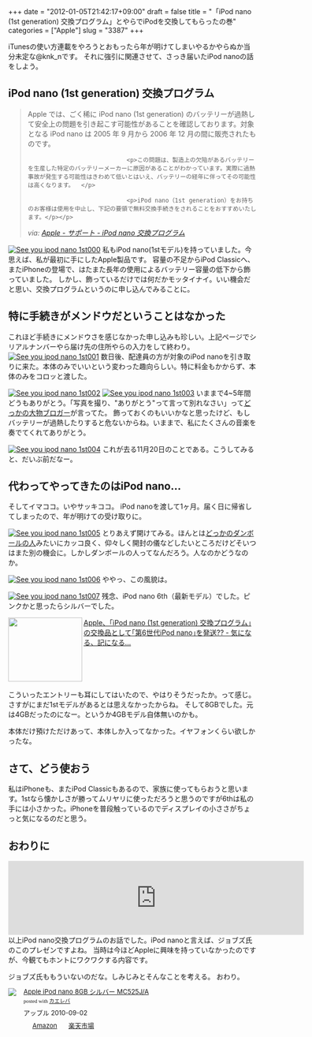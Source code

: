 +++
date = "2012-01-05T21:42:17+09:00"
draft = false
title = "「iPod nano (1st generation) 交換プログラム」とやらでiPodを交換してもらったの巻"
categories = ["Apple"]
slug = "3387"
+++


iTunesの使い方連載をやろうとおもったら年が明けてしまいやるかやらぬか当分未定な@knk_nです。
それに強引に関連させて、さっき届いたiPod nanoの話をしよう。<!--more--><h2>iPod nano (1st generation) 交換プログラム</h2>

<blockquote cite="http://www.apple.com/jp/support/ipodnano_replacement/" title="Apple - サポート - iPod nano 交換プログラム">
<p><p>Apple では、ごく稀に iPod nano (1st generation) のバッテリーが過熱して安全上の問題を引き起こす可能性があることを確認しております。対象となる iPod nano は 2005 年 9 月から 2006 年 12 月の間に販売されたものです。</p>
								
								<p>この問題は、製造上の欠陥があるバッテリーを生産した特定のバッテリーメーカーに原因があることがわかっています。実際に過熱事故が発生する可能性はきわめて低いとはいえ、バッテリーの経年に伴ってその可能性は高くなります。  </p>
								
								<p>iPod nano（1st generation）をお持ちのお客様は使用を中止し、下記の要領で無料交換手続きをされることをおすすめいたします。</p></p>
<cite>via: <a href="http://www.apple.com/jp/support/ipodnano_replacement/" target="_blank">Apple - サポート - iPod nano 交換プログラム</a></cite>
</blockquote>
<a href="http://knk-n.com.s3-website-ap-northeast-1.amazonaws.com/images/2012/01/see_you_ipod-nano-1st000.png" title="See you ipod nano 1st000"><img src="http://knk-n.com.s3-website-ap-northeast-1.amazonaws.com/images/2012/01/see_you_ipod-nano-1st000.png" alt="See you ipod nano 1st000" title="see_you_ipod-nano-1st000.png" /></a>
私もiPod nano(1stモデル)を持っていました。今思えば、私が最初に手にしたApple製品です。
容量の不足からiPod Classicへ、またiPhoneの登場で、はたまた長年の使用によるバッテリー容量の低下から飾っていました。
しかし、飾っているだけでは何だかモッタイナイ。いい機会だと思い、交換プログラムというのに申し込んでみることに。

<h2>特に手続きがメンドウだということはなかった</h2>
これほど手続きにメンドウさを感じなかった申し込みも珍しい。上記ページでシリアルナンバーやら届け先の住所やらの入力をして終わり。
<a href="http://knk-n.com.s3-website-ap-northeast-1.amazonaws.com/images/2012/01/see_you_ipod-nano-1st001.png" title="See you ipod nano 1st001"><img src="http://knk-n.com.s3-website-ap-northeast-1.amazonaws.com/images/2012/01/see_you_ipod-nano-1st001.png" alt="See you ipod nano 1st001" title="see_you_ipod-nano-1st001.png" /></a>
数日後、配達員の方が対象のiPod nanoを引き取りに来た。本体のみでいいという変わった趣向らしい。特に料金もかからず、本体のみをコロッと渡した。

<a href="http://knk-n.com.s3-website-ap-northeast-1.amazonaws.com/images/2012/01/see_you_ipod-nano-1st002.jpg" title="See you ipod nano 1st002"><img src="http://knk-n.com.s3-website-ap-northeast-1.amazonaws.com/images/2012/01/see_you_ipod-nano-1st002.jpg" alt="See you ipod nano 1st002" title="see_you_ipod-nano-1st002.jpg" /></a>
<a href="http://knk-n.com.s3-website-ap-northeast-1.amazonaws.com/images/2012/01/see_you_ipod-nano-1st003.jpg" title="See you ipod nano 1st003"><img src="http://knk-n.com.s3-website-ap-northeast-1.amazonaws.com/images/2012/01/see_you_ipod-nano-1st003.jpg" alt="See you ipod nano 1st003" title="see_you_ipod-nano-1st003.jpg" /></a>
いままで4~5年間どうもありがとう。「写真を撮り、"ありがとう"って言って別れなさい」って<a href="http://twitter.com/ttachi" target="_blank">どっかの大物ブロガー</a>が言ってた。
飾っておくのもいいかなと思ったけど、もしバッテリーが過熱したりすると危ないからね。いままで、私にたくさんの音楽を奏でてくれてありがとう。

<a href="http://knk-n.com.s3-website-ap-northeast-1.amazonaws.com/images/2012/01/see_you_ipod-nano-1st004.png" title="See you ipod nano 1st004"><img src="http://knk-n.com.s3-website-ap-northeast-1.amazonaws.com/images/2012/01/see_you_ipod-nano-1st004.png" alt="See you ipod nano 1st004" title="see_you_ipod-nano-1st004.png" /></a>
これが去る11月20日のことである。こうしてみると、だいぶ前だなー。

<h2>代わってやってきたのはiPod nano…</h2>
そしてイマココ。いやサッキココ。
iPod nanoを渡して1ヶ月。届く日に帰省してしまったので、年が明けての受け取りに。

<a href="http://knk-n.com.s3-website-ap-northeast-1.amazonaws.com/images/2012/01/see_you_ipod-nano-1st005.png" title="See you ipod nano 1st005"><img src="http://knk-n.com.s3-website-ap-northeast-1.amazonaws.com/images/2012/01/see_you_ipod-nano-1st005.png" alt="See you ipod nano 1st005" title="see_you_ipod-nano-1st005.png" /></a>
とりあえず開けてみる。ほんとは<a href="http://twitter.com/norirow" target="_blank">どっかのダンボールの人</a>みたいにカッコ良く、仰々しく開封の儀などしたいところだけどそいつはまた別の機会に。しかしダンボールの人ってなんだろう。人なのかどうなのか。

<a href="http://knk-n.com.s3-website-ap-northeast-1.amazonaws.com/images/2012/01/see_you_ipod-nano-1st006.jpg" title="See you ipod nano 1st006"><img src="http://knk-n.com.s3-website-ap-northeast-1.amazonaws.com/images/2012/01/see_you_ipod-nano-1st006.jpg" alt="See you ipod nano 1st006" title="see_you_ipod-nano-1st006.jpg" /></a>
ややっ、この風貌は。

<a href="http://knk-n.com.s3-website-ap-northeast-1.amazonaws.com/images/2012/01/see_you_ipod-nano-1st007.jpg" title="See you ipod nano 1st007"><img src="http://knk-n.com.s3-website-ap-northeast-1.amazonaws.com/images/2012/01/see_you_ipod-nano-1st007.jpg" alt="See you ipod nano 1st007" title="see_you_ipod-nano-1st007.jpg" /></a>
残念、iPod nano 6th（最新モデル）でした。ピンクかと思ったらシルバーでした。

<table width="100%"><a href="http://taisyo.seesaa.net/article/241479641.html" target="_blank"><img class="alignleft" align="left" border="0" src="http://capture.heartrails.com/150x130/shadow?http://taisyo.seesaa.net/article/241479641.html" alt="" width="150" height="130" /></a><a href="http://taisyo.seesaa.net/article/241479641.html" target="_blank">Apple、｢iPod nano (1st generation) 交換プログラム｣の交換品として｢第6世代iPod nano｣を発送?? - 気になる、記になる…</a><a href="http://b.hatena.ne.jp/entry/http://taisyo.seesaa.net/article/241479641.html" target="_blank"><img border="0" src="http://b.hatena.ne.jp/entry/image/http://taisyo.seesaa.net/article/241479641.html" alt="" /></a></table>
こういったエントリーも耳にしてはいたので、やはりそうだったか。って感じ。さすがにまだ1stモデルがあるとは思えなかったからね。
そして8GBでした。元は4GBだったのになー。というか4GBモデル自体無いのかも。

本体だけ預けただけあって、本体しか入ってなかった。イヤフォンくらい欲しかったな。

<h2>さて、どう使おう</h2>
私はiPhoneも、またiPod Classicもあるので、家族に使ってもらおうと思います。1stなら懐かしさが勝ってムリヤリに使っただろうと思うのですが6thは私の手には小さかった。iPhoneを普段触っているのでディスプレイの小ささがちょっと気になるのだと思う。

<h2>おわりに</h2>
<object width="600" height="auto"><param name="movie" value="http://www.youtube.com/v/7GRv-kv5XEg?version=3&amp;hl=ja_JP"></param><param name="allowFullScreen" value="true"></param><param name="allowscriptaccess" value="always"></param><embed src="http://www.youtube.com/v/7GRv-kv5XEg?version=3&amp;hl=ja_JP" type="application/x-shockwave-flash" width="600" height="auto" allowscriptaccess="always" allowfullscreen="true"></embed></object>
以上iPod nano交換プログラムのお話でした。iPod nanoと言えば、ジョブズ氏のこのプレゼンですよね。
当時は今ほどAppleに興味を持っていなかったのですが、今観てもホントにワクワクする内容です。

ジョブズ氏ももういないのだな。しみじみとそんなことを考える。
おわり。

<div class="kaerebalink-box" style="text-align:left;padding-bottom:20px;font-size:small;/zoom: 1;overflow: hidden;"><div class="kaerebalink-image" style="float:left;margin:0 15px 10px 0;"><a href="http://www.amazon.co.jp/exec/obidos/ASIN/B0040ZO8TA/knkn-22/ref=nosim/" rel="nofollow" target="_blank"><img src="http://ecx.images-amazon.com/images/I/41u68mWH-eL._SL160_.jpg" style="border: none;" /></a></div><div class="kaerebalink-info" style="line-height:120%;/zoom: 1;overflow: hidden;"><div class="kaerebalink-name" style="margin-bottom:10px;line-height:120%"><a href="http://www.amazon.co.jp/exec/obidos/ASIN/B0040ZO8TA/knkn-22/ref=nosim/" rel="nofollow" target="_blank">Apple iPod nano 8GB シルバー MC525J/A</a><div class="kaerebalink-powered-date" style="font-size:8pt;margin-top:5px;font-family:verdana;line-height:120%">posted with <a href="http://kaereba.com" target="_blank">カエレバ</a></div></div><div class="kaerebalink-detail" style="margin-bottom:5px;"> アップル 2010-09-02    </div><div class="kaerebalink-link1" style="margin-top:10px;"><div class="shoplinkamazon" style="display:inline;margin-right:5px;background: url('http://img.yomereba.com/kl.gif') 0 0 no-repeat;padding: 2px 0 2px 18px;white-space: nowrap;"><a href="http://www.amazon.co.jp/gp/search?keywords=Apple%20iPod%20nano%208GB&__mk_ja_JP=%83J%83%5E%83J%83i&tag=knkn-22" rel="nofollow" target="_blank" title="アマゾン" >Amazon</a></div><div class="shoplinkrakuten" style="display:inline;margin-right:5px;background: url('http://img.yomereba.com/kl.gif') 0 -50px no-repeat;padding: 2px 0 2px 18px;white-space: nowrap;"><a href="http://pt.afl.rakuten.co.jp/c/0dde77ec.b168ef29/?url=http%3A%2F%2Fsearch.rakuten.co.jp%2Fsearch%2Fmall%2FApple%2520iPod%2520nano%25208GB%2F-%2Ff.1-p.1-s.1-sf.0-st.A-v.2%3Fx%3D0" rel="nofollow" target="_blank" title="楽天市場" >楽天市場</a></div></div></div></div>

